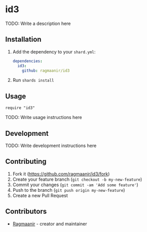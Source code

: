 # id3

TODO: Write a description here

## Installation

1. Add the dependency to your `shard.yml`:

   ```yaml
   dependencies:
     id3:
       github: ragmaanir/id3
   ```

2. Run `shards install`

## Usage

```crystal
require "id3"
```

TODO: Write usage instructions here

## Development

TODO: Write development instructions here

## Contributing

1. Fork it (<https://github.com/ragmaanir/id3/fork>)
2. Create your feature branch (`git checkout -b my-new-feature`)
3. Commit your changes (`git commit -am 'Add some feature'`)
4. Push to the branch (`git push origin my-new-feature`)
5. Create a new Pull Request

## Contributors

- [Ragmaanir](https://github.com/ragmaanir) - creator and maintainer
